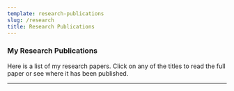 ```yaml
---
template: research-publications
slug: /research
title: Research Publications
---
```


### My Research Publications

Here is a list of my research papers. Click on any of the titles to read the full paper or see where it has been published.

---
